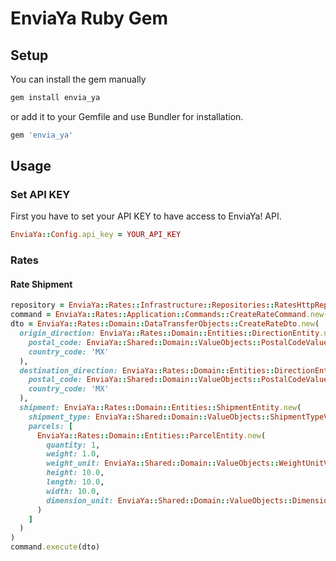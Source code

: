 # EnviaYa Ruby Gem

## Setup

You can install the gem manually

```bash
gem install envia_ya
```

or add it to your Gemfile and use Bundler for installation.


```ruby
gem 'envia_ya'
```

## Usage

### Set API KEY

First you have to set your API KEY to have access to EnviaYa! API.

```ruby
EnviaYa::Config.api_key = YOUR_API_KEY
```

### Rates

#### Rate Shipment

```ruby
repository = EnviaYa::Rates::Infrastructure::Repositories::RatesHttpRepository.new
command = EnviaYa::Rates::Application::Commands::CreateRateCommand.new(rates_repository: repository)
dto = EnviaYa::Rates::Domain::DataTransferObjects::CreateRateDto.new(
  origin_direction: EnviaYa::Rates::Domain::Entities::DirectionEntity.new(
    postal_code: EnviaYa::Shared::Domain::ValueObjects::PostalCodeValueObject.new('68050'),
    country_code: 'MX'
  ),
  destination_direction: EnviaYa::Rates::Domain::Entities::DirectionEntity.new(
    postal_code: EnviaYa::Shared::Domain::ValueObjects::PostalCodeValueObject.new('68000'),
    country_code: 'MX'
  ),
  shipment: EnviaYa::Rates::Domain::Entities::ShipmentEntity.new(
    shipment_type: EnviaYa::Shared::Domain::ValueObjects::ShipmentTypeValueObject.new('Package'),
    parcels: [
      EnviaYa::Rates::Domain::Entities::ParcelEntity.new(
        quantity: 1,
        weight: 1.0,
        weight_unit: EnviaYa::Shared::Domain::ValueObjects::WeightUnitValueObject.new('kg'),
        height: 10.0,
        length: 10.0,
        width: 10.0,
        dimension_unit: EnviaYa::Shared::Domain::ValueObjects::DimensionUnitValueObject.new('cm')
      )
    ]
  )
)
command.execute(dto)
```
